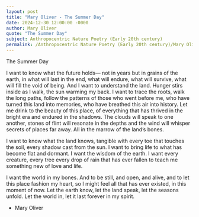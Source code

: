 ```yaml
---
layout: post
title: "Mary Oliver - The Summer Day"
date: 2024-12-30 12:00:00 -0000
author: Mary Oliver
quote: "The Summer Day"
subject: Anthropocentric Nature Poetry (Early 20th century)
permalink: /Anthropocentric Nature Poetry (Early 20th century)/Mary Oliver/Mary Oliver - The Summer Day
---
```


The Summer Day

I want to know what the future holds— 
not in years but in grains of the earth, 
in what will last in the end, 
what will endure, what will survive, 
what will fill the void of being. 
And I want to understand the land. 
Hunger stirs inside as I walk, 
the sun warming my back. 
I want to trace the roots, walk the long paths, 
follow the patterns of those who went before me, 
who have turned this land into memories, 
who have breathed this air into history. 
Let me drink to the beauty of this place, 
of everything that has thrived in the bright 
era and endured in the shadows. 
The clouds will speak to one another, 
stones of flint will resonate in the depths 
and the wind will whisper secrets of places far away. 
All in the marrow of the land’s bones.

I want to know what the land knows, 
tangible with every toe that touches the soil, 
every shadow cast from the sun. 
I want to bring life to what has become flat and dormant. 
I want the wisdom of the earth. 
I want every creature, every tree 
every drop of rain that has ever fallen 
to teach me something new of love and life.

I want the world in my bones. 
And to be still, and open, and alive, 
and to let this place fashion my heart,
so I might feel all that has ever existed, 
in this moment of now. 
Let the earth know, 
let the land speak, 
let the seasons unfold. 
Let the world in, 
let it last forever in my spirit.


- Mary Oliver
